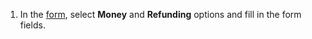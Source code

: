 1. In the [form](https://forms.yandex.com/surveys/13460895.b14e7083ea92ec27b157232f968e6cb6aedb3685/?lang=en&iframe=1&service=toloka-ai), select **Money** and **Refunding** options and fill in the form fields.